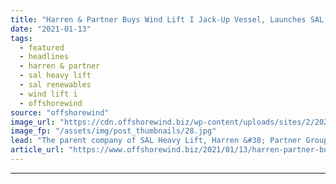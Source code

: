 ```yaml
---
title: "Harren & Partner Buys Wind Lift I Jack-Up Vessel, Launches SAL Renewables"
date: "2021-01-13"
tags: 
  - featured
  - headlines
  - harren & partner
  - sal heavy lift
  - sal renewables
  - wind lift i
  - offshorewind
source: "offshorewind"
image_url: "https://cdn.offshorewind.biz/wp-content/uploads/sites/2/2021/01/13122005/Wind-Lift-I_SAL.jpg"
image_fp: "/assets/img/post_thumbnails/28.jpg"
lead: "The parent company of SAL Heavy Lift, Harren &#38; Partner Group, has added the"
article_url: "https://www.offshorewind.biz/2021/01/13/harren-partner-buys-wind-lift-i-jack-up-vessel-launches-sal-renewables/"
---
```


---
